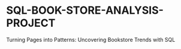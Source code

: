 # SQL-BOOK-STORE-ANALYSIS-PROJECT
Turning Pages into Patterns: Uncovering Bookstore Trends with SQL
